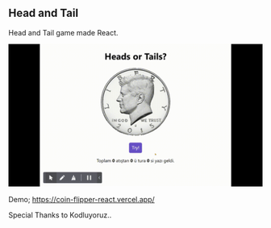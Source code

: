 ## Head and Tail

Head and Tail game made React.

<p align="center">
  <img src="Coin-Flipper.gif" alt="Yazi Tura App"/>
</p>

Demo;
https://coin-flipper-react.vercel.app/

Special Thanks to Kodluyoruz..

